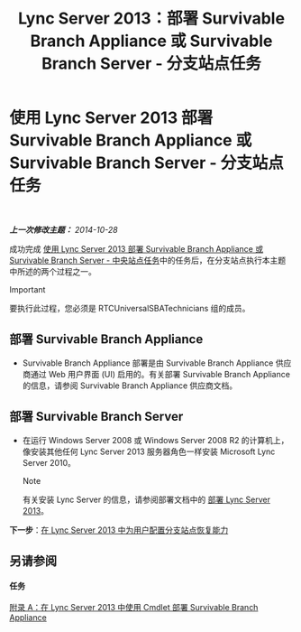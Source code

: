 ﻿---
title: Lync Server 2013：部署 Survivable Branch Appliance 或 Survivable Branch Server - 分支站点任务
TOCTitle: 部署 Survivable Branch Appliance 或 Survivable Branch Server - 分支站点任务
ms:assetid: 7989ba29-0419-46dd-892c-4ad3238afd56
ms:mtpsurl: https://technet.microsoft.com/zh-cn/library/Gg398599(v=OCS.15)
ms:contentKeyID: 49313324
ms.date: 05/19/2016
mtps_version: v=OCS.15
ms.translationtype: HT
---

# 使用 Lync Server 2013 部署 Survivable Branch Appliance 或 Survivable Branch Server - 分支站点任务

 

_**上一次修改主题：** 2014-10-28_

成功完成 [使用 Lync Server 2013 部署 Survivable Branch Appliance 或 Survivable Branch Server - 中央站点任务](lync-server-2013-deploying-a-survivable-branch-appliance-or-server-central-site-tasks.md)中的任务后，在分支站点执行本主题中所述的两个过程之一。

> [!IMPORTANT]
> 要执行此过程，您必须是 RTCUniversalSBATechnicians 组的成员。


## 部署 Survivable Branch Appliance

  - Survivable Branch Appliance 部署是由 Survivable Branch Appliance 供应商通过 Web 用户界面 (UI) 启用的。有关部署 Survivable Branch Appliance 的信息，请参阅 Survivable Branch Appliance 供应商文档。

## 部署 Survivable Branch Server

  - 在运行 Windows Server 2008 或 Windows Server 2008 R2 的计算机上，像安装其他任何 Lync Server 2013 服务器角色一样安装 Microsoft Lync Server 2010。
    
    > [!NOTE]  
    > 有关安装 Lync Server 的信息，请参阅部署文档中的 <a href="lync-server-2013-deploying-lync-server.md">部署 Lync Server 2013</a>。
    


**下一步**：[在 Lync Server 2013 中为用户配置分支站点恢复能力](lync-server-2013-configuring-users-for-branch-site-resiliency.md)

## 另请参阅

#### 任务

[附录 A：在 Lync Server 2013 中使用 Cmdlet 部署 Survivable Branch Appliance](lync-server-2013-appendix-a-using-cmdlets-to-deploy-a-survivable-branch-appliance.md)

